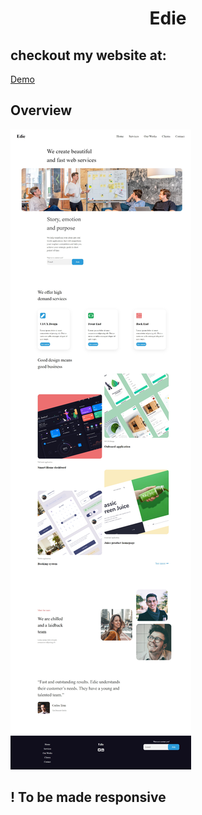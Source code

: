 <h1 align="center">Edie</h1>

## checkout my website at:
[Demo](https://ansh-25.github.io/Frontend_projects/Edie/)

## Overview

![screenshot](assets/Screenshot.png)

## ! To be made responsive
